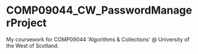 # COMP09044_CW_PasswordManagerProject
My coursework for COMP09044 'Algorithms &amp; Collections' @ University of the West of Scotland.
